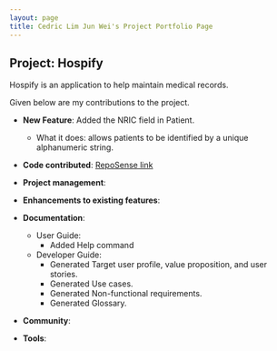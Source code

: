 ```yaml
---
layout: page
title: Cedric Lim Jun Wei's Project Portfolio Page
---
```


## Project: Hospify

Hospify is an application to help maintain medical records.

Given below are my contributions to the project.

* **New Feature**: Added the NRIC field in Patient.
  * What it does: allows patients to be identified by a unique alphanumeric string.

* **Code contributed**: [RepoSense link]()

* **Project management**:

* **Enhancements to existing features**:

* **Documentation**:
  * User Guide:
    * Added Help command
  * Developer Guide:
    * Generated Target user profile, value proposition, and user stories.
    * Generated Use cases.
    * Generated Non-functional requirements.
    * Generated Glossary.

* **Community**:

* **Tools**:

